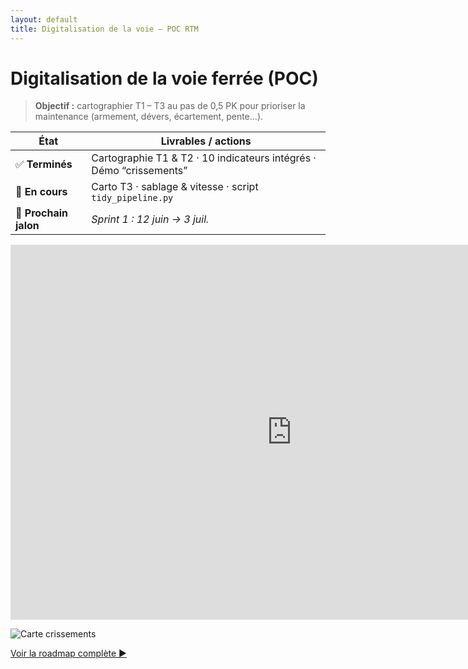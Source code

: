 ```yaml
---
layout: default
title: Digitalisation de la voie – POC RTM
---
```


# Digitalisation de la voie ferrée (POC)

> **Objectif :** cartographier T1 – T3 au pas de 0,5 PK pour prioriser la maintenance (armement, dévers, écartement, pente…).

| État | Livrables / actions |
|------|---------------------|
| ✅ **Terminés** | Cartographie T1 & T2 · 10 indicateurs intégrés · Démo “crissements” |
| 🔄 **En cours** | Carto T3 · sablage & vitesse · script `tidy_pipeline.py` |
| 📆 **Prochain jalon** | *Sprint 1 : 12 juin → 3 juil.* |

<iframe width="900" height="600"
src="https://app.powerbi.com/view?r=TON_TOKEN&embed=true"
frameborder="0" allowfullscreen></iframe>

![Carte crissements](assets/carte_crissements.png)

[Voir la roadmap complète ▶](roadmap)
